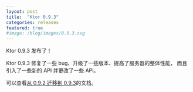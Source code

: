 ```yaml
---
layout: post
title:  "Ktor 0.9.3"
categories: releases
featured: true
#image: /blog/images/0.9.3.svg
---
```


Ktor 0.9.3 发布了！

Ktor 0.9.3 修复了一些 bug、升级了一些版本、提高了服务器的整体性能，
而且引入了一些新的 API 并更改了一些 API。

可以查看[从 0.9.2 迁移到 0.9.3](/quickstart/migration/0.9.3.html)的文档。
 